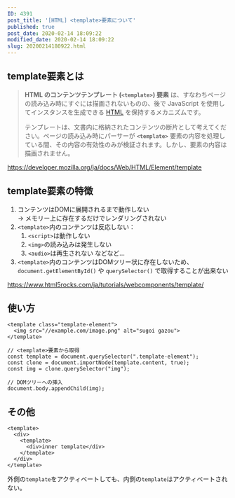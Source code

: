 ```yaml
---
ID: 4391
post_title: '[HTML] <template>要素について'
published: true
post_date: 2020-02-14 18:09:22
modified_date: 2020-02-14 18:09:22
slug: 20200214180922.html
---
```

<h2>template要素とは</h2>

<blockquote>
  <strong>HTML のコンテンツテンプレート (<code>&lt;template&gt;</code>) 要素</strong> は、すなわちページの読み込み時にすぐには描画されないものの、後で JavaScript を使用してインスタンスを生成できる <a href="https://developer.mozilla.org/ja/docs/Glossary/HTML">HTML</a> を保持するメカニズムです。
  
  テンプレートは、文書内に格納されたコンテンツの断片として考えてください。ページの読み込み時にパーサーが <strong><code>&lt;template&gt;</code></strong> 要素の内容を処理している間、その内容の有効性のみが検証されます。しかし、要素の内容は描画されません。
</blockquote>

<a href="https://developer.mozilla.org/ja/docs/Web/HTML/Element/template">https://developer.mozilla.org/ja/docs/Web/HTML/Element/template</a>

<h2>template要素の特徴</h2>

<ol>
<li>コンテンツはDOMに展開されるまで動作しない<br />
→ メモリー上に存在するだけでレンダリングされない</li>
<li><code>&lt;template&gt;</code>内のコンテンツは反応しない：

<ol>
<li><code>&lt;script&gt;</code>は動作しない </li>
<li><code>&lt;img&gt;</code>の読み込みは発生しない</li>
<li><code>&lt;audio&gt;</code>は再生されない 
などなど…</li>
</ol></li>
<li><code>&lt;template&gt;</code>内のコンテンツはDOMツリー状に存在しないため、<code>document.getElementById()</code> や <code>querySelector()</code> で取得することが出来ない</li>
</ol>

<a href="https://www.html5rocks.com/ja/tutorials/webcomponents/template/">https://www.html5rocks.com/ja/tutorials/webcomponents/template/</a>

<h2>使い方</h2>

<pre><code class="html">&lt;template class="template-element"&gt;
  &lt;img src="//example.com/image.png" alt="sugoi gazou"&gt;
&lt;/template&gt;
</code></pre>

<pre><code class="js">// &lt;template&gt;要素から取得
const template = document.querySelector(".template-element");
const clone = document.importNode(template.content, true);
const img = clone.querySelector("img");

// DOMツリーへの挿入
document.body.appendChild(img);
</code></pre>

<h2>その他</h2>

<pre><code class="html">&lt;template&gt;
  &lt;div&gt;
    &lt;template&gt;
      &lt;div&gt;inner template&lt;/div&gt;
    &lt;/template&gt;
  &lt;/div&gt;
&lt;/template&gt;
</code></pre>

外側の<code>template</code>をアクティベートしても、内側の<code>template</code>はアクティベートされない。